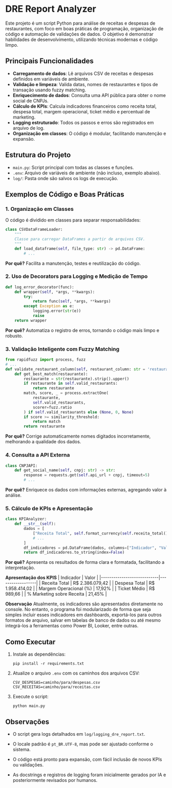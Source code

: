 # DRE Report Analyzer

Este projeto é um script Python para análise de receitas e despesas de restaurantes, com foco em boas práticas de programação, organização de código e automação de validações de dados. O objetivo é demonstrar habilidades de desenvolvimento, utilizando técnicas modernas e código limpo.

## Principais Funcionalidades
- **Carregamento de dados**: Lê arquivos CSV de receitas e despesas definidos em variáveis de ambiente.
- **Validação e limpeza**: Valida datas, nomes de restaurantes e tipos de transação usando fuzzy matching.
- **Enriquecimento de dados**: Consulta uma API pública para obter o nome social de CNPJs.
- **Cálculo de KPIs**: Calcula indicadores financeiros como receita total, despesa total, margem operacional, ticket médio e percentual de marketing.
- **Logging estruturado**: Todos os passos e erros são registrados em arquivo de log.
- **Organização em classes**: O código é modular, facilitando manutenção e expansão.

## Estrutura do Projeto
- `main.py`: Script principal com todas as classes e funções.
- `.env`: Arquivo de variáveis de ambiente (não incluso, exemplo abaixo).
- `log/`: Pasta onde são salvos os logs de execução.

## Exemplos de Código e Boas Práticas

### 1. Organização em Classes
O código é dividido em classes para separar responsabilidades:
```python
class CSVDataFrameLoader:
    """
    Classe para carregar DataFrames a partir de arquivos CSV.
    """
    def load_dataframe(self, file_type: str) -> pd.DataFrame:
        # ...
```
**Por quê?**
Facilita a manutenção, testes e reutilização do código.

### 2. Uso de Decorators para Logging e Medição de Tempo
```python
def log_error_decorator(func):
    def wrapper(self, *args, **kwargs):
        try:
            return func(self, *args, **kwargs)
        except Exception as e:
            logging.error(str(e))
            raise
    return wrapper
```
**Por quê?**
Automatiza o registro de erros, tornando o código mais limpo e robusto.

### 3. Validação Inteligente com Fuzzy Matching
```python
from rapidfuzz import process, fuzz
# ...
def validate_restaurant_column(self, restaurant_column: str = 'restaurante', similarity_threshold: int = 70):
    def get_best_match(restaurante):
        restaurante = str(restaurante).strip().upper()
        if restaurante in self.valid_restaurants:
            return restaurante
        match, score, _ = process.extractOne(
            restaurante,
            self.valid_restaurants,
            scorer=fuzz.ratio
        ) if self.valid_restaurants else (None, 0, None)
        if score >= similarity_threshold:
            return match
        return restaurante
```
**Por quê?**
Corrige automaticamente nomes digitados incorretamente, melhorando a qualidade dos dados.

### 4. Consulta a API Externa
```python
class CNPJAPI:
    def get_social_name(self, cnpj: str) -> str:
        response = requests.get(self.api_url + cnpj, timeout=5)
        # ...
```
**Por quê?**
Enriquece os dados com informações externas, agregando valor à análise.

### 5. Cálculo de KPIs e Apresentação
```python
class KPIAnalyzer:
    def __str__(self):
        dados = [
            ["Receita Total", self.format_currency(self.receita_total())],
            # ...
        ]
        df_indicadores = pd.DataFrame(dados, columns=["Indicador", "Valor"])
        return df_indicadores.to_string(index=False)
```
**Por quê?**
Apresenta os resultados de forma clara e formatada, facilitando a interpretação.

**Apresentação dos KPIS**
| Indicador                  | Valor            |
|----------------------------|------------------|
| Receita Total              | R$ 2.386.079,42  |
| Despesa Total              | R$ 1.958.414,02  |
| Margem Operacional (%)     | 17,92%           |
| Ticket Médio               | R$ 989,66        |
| % Marketing sobre Receita  | 21,45%           |

**Observação**
Atualmente, os indicadores são apresentados diretamente no console. No entanto, o programa foi modularizado de forma que seja simples incluir esses indicadores em dashboards, exportá-los para outros formatos de arquivo, salvar em tabelas de banco de dados ou até mesmo integrá-los a ferramentas como Power BI, Looker, entre outras.

## Como Executar
1. Instale as dependências:
   ```
   pip install -r requirements.txt
   ```
2. Atualize o arquivo `.env` com os caminhos dos arquivos CSV:
   ```env
   CSV_DESPESAS=caminho/para/despesas.csv
   CSV_RECEITAS=caminho/para/receitas.csv
   ```
3. Execute o script:
   ```
   python main.py
   ```

## Observações
- O script gera logs detalhados em `log/logging_dre_report.txt`.
- O locale padrão é `pt_BR.UTF-8`, mas pode ser ajustado conforme o sistema.
- O código está pronto para expansão, com fácil inclusão de novos KPIs ou validações.

- As docstrings e registros de logging foram inicialmente gerados por IA e posteriormente revisados por humanos.
